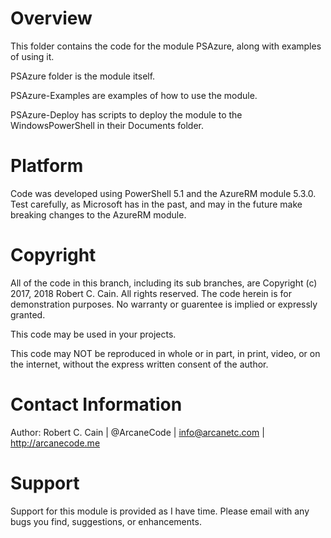 # Overview
This folder contains the code for the module PSAzure, along with examples of using it. 

PSAzure folder is the module itself. 

PSAzure-Examples are examples of how to use the module. 

PSAzure-Deploy has scripts to deploy the module to the WindowsPowerShell in their Documents folder. 

# Platform
Code was developed using PowerShell 5.1 and the AzureRM module 5.3.0. Test carefully, as Microsoft has in the past, and may in the future make breaking changes to the AzureRM module. 
 
# Copyright
All of the code in this branch, including its sub branches, are Copyright (c) 2017, 2018 Robert C. Cain. All rights reserved. 
The code herein is for demonstration purposes. No warranty or guarentee is implied or expressly granted. 
 
This code may be used in your projects. 

This code may NOT be reproduced in whole or in part, in print, video, or on the internet, without the express written consent of the author. 

# Contact Information
Author: Robert C. Cain | @ArcaneCode | info@arcanetc.com | http://arcanecode.me

# Support
Support for this module is provided as I have time. Please email with any bugs you find, suggestions, or enhancements. 

